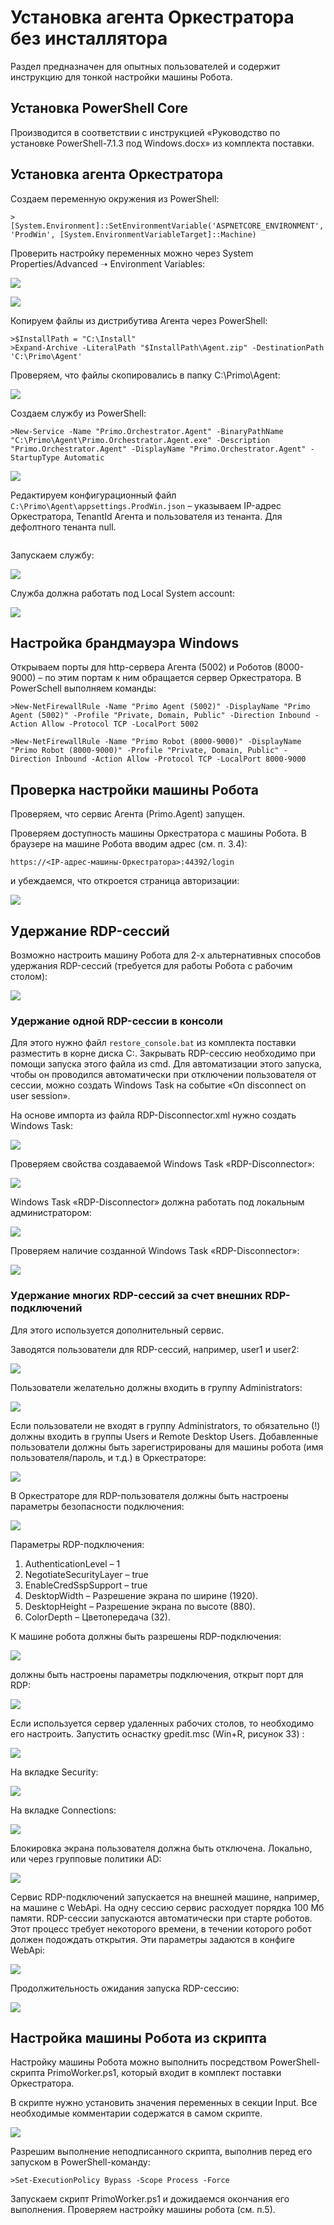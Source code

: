 # Установка агента Оркестратора без инсталлятора
Раздел предназначен для опытных пользователей и содержит инструкцию для тонкой настройки машины Робота. 

## Установка PowerShell Core
Производится в соответствии с инструкцией «Руководство по установке PowerShell-7.1.3 под Windows.docx» из комплекта поставки.

## Установка агента Оркестратора
Создаем переменную окружения из PowerShell:
```
> [System.Environment]::SetEnvironmentVariable('ASPNETCORE_ENVIRONMENT', 'ProdWin', [System.EnvironmentVariableTarget]::Machine)
```
Проверить настройку переменных можно через System Properties/Advanced ➝ Environment Variables:

![](<../../../../.gitbook/assets/>)

![](<../../../../.gitbook/assets/>)

Копируем файлы из дистрибутива Агента через PowerShell:
```
>$InstallPath = "C:\Install" 
>Expand-Archive -LiteralPath "$InstallPath\Agent.zip" -DestinationPath 'C:\Primo\Agent'
```
Проверяем, что файлы скопировались в папку C:\Primo\Agent:
  
![](<../../../../.gitbook/assets/>)

Создаем службу из PowerShell:
```
>New-Service -Name "Primo.Orchestrator.Agent" -BinaryPathName "C:\Primo\Agent\Primo.Orchestrator.Agent.exe" -Description "Primo.Orchestrator.Agent" -DisplayName "Primo.Orchestrator.Agent" -StartupType Automatic
```

![](<../../../../.gitbook/assets/>)

Редактируем конфигурационный файл `C:\Primo\Agent\appsettings.ProdWin.json` – указываем IP-адрес Оркестратора, TenantId Агента и пользователя из тенанта. Для дефолтного тенанта null.

```json

```

Запускаем службу:

![](<../../../../.gitbook/assets/>)

Служба должна работать под Local System account:

![](<../../../../.gitbook/assets/>)

## Настройка брандмауэра Windows
Открываем порты для http-сервера Агента (5002) и Роботов (8000-9000) – по этим портам к ним обращается сервер Оркестратора.
В PowerSchell выполняем команды:
```
>New-NetFirewallRule -Name "Primo Agent (5002)" -DisplayName "Primo Agent (5002)" -Profile "Private, Domain, Public" -Direction Inbound -Action Allow -Protocol TCP -LocalPort 5002

>New-NetFirewallRule -Name "Primo Robot (8000-9000)" -DisplayName "Primo Robot (8000-9000)" -Profile "Private, Domain, Public" -Direction Inbound -Action Allow -Protocol TCP -LocalPort 8000-9000
```

## Проверка настройки машины Робота
Проверяем, что сервис Агента (Primo.Agent) запущен.

Проверяем доступность машины Оркестратора с машины Робота. В браузере на машине Робота вводим адрес (см. п. 3.4):
```
https://<IP-адрес-машины-Оркестратора>:44392/login
```
и убеждаемся, что откроется страница авторизации:

![](<../../../../.gitbook/assets/>)


## Удержание RDP-сессий 
Возможно настроить машину Робота для 2-х альтернативных способов удержания RDP-сессий (требуется для работы Робота с рабочим столом):  

![](<../../../../.gitbook/assets/>)

### Удержание одной RDP-сессии в консоли
Для этого нужно файл `restore_console.bat` из комплекта поставки разместить в корне диска C:\. Закрывать RDP-сессию необходимо при помощи запуска этого файла из cmd. Для автоматизации этого запуска, чтобы он проводился автоматически при отключении пользователя от сессии, можно создать Windows Task на событие «On disconnect on user session».

На основе импорта из файла RDP-Disconnector.xml нужно создать Windows Task:

![](<../../../../.gitbook/assets/>)

Проверяем свойства создаваемой Windows Task «RDP-Disconnector»:

![](<../../../../.gitbook/assets/>)

Windows Task «RDP-Disconnector» должна работать под локальным администратором:

![](<../../../../.gitbook/assets/>)

Проверяем наличие созданной Windows Task «RDP-Disconnector»:

![](<../../../../.gitbook/assets/>)

### Удержание многих RDP-сессий за счет внешних RDP-подключений

Для этого используется дополнительный сервис. 

Заводятся пользователи для RDP-сессий, например, user1 и user2: 

![](<../../../../.gitbook/assets/>)

Пользователи желательно должны входить в группу Administrators:

![](<../../../../.gitbook/assets/>)

Если пользователи не входят в группу Administrators, то обязательно (!) должны входить в группы Users и Remote Desktop Users.
Добавленные пользователи должны быть зарегистрированы для машины робота (имя пользователя/пароль, и т.д.) в Оркестраторе:

![](<../../../../.gitbook/assets/>)

В Оркестраторе для RDP-пользователя должны быть настроены параметры безопасности подключения:

![](<../../../../.gitbook/assets/>)

Параметры RDP-подключения:
1. AuthenticationLevel  – 1 
2. NegotiateSecurityLayer  – true
3. EnableCredSspSupport  – true
4. DesktopWidth – Разрешение экрана по ширине (1920).
5. DesktopHeight – Разрешение экрана по высоте (880).
6. ColorDepth – Цветопередача (32).

К машине робота должны быть разрешены RDP-подключения:

![](<../../../../.gitbook/assets/>)

должны быть настроены параметры подключения, открыт порт для RDP:

![](<../../../../.gitbook/assets/>)

Если используется сервер удаленных рабочих столов, то необходимо его настроить. Запустить оснастку gpedit.msc (Win+R, рисунок 33) :

![](<../../../../.gitbook/assets/>)

На вкладке Security:

![](<../../../../.gitbook/assets/>)

На вкладке Connections:

![](<../../../../.gitbook/assets/>)

Блокировка экрана пользователя должна быть отключена. Локально, или через групповые политики AD:

![](<../../../../.gitbook/assets/>)

Сервис RDP-подключений запускается на внешней машине, например, на машине с WebApi. На одну сессию сервис расходует порядка 100 Мб памяти.
RDP-сессии запускаются автоматически при старте роботов. Этот процесс требует некоторого времени, в течении которого робот должен подождать открытия. Эти параметры задаются в конфиге WebApi:

![](<../../../../.gitbook/assets/>)

Продолжительность ожидания запуска RDP-сессию:

![](<../../../../.gitbook/assets/>)

## Настройка машины Робота из скрипта

Настройку машины Робота можно выполнить посредством PowerShell-скрипта PrimoWorker.ps1, который входит в комплект поставки Оркестратора. 

В скрипте нужно установить значения переменных в секции Input. Все необходимые комментарии содержатся в самом скрипте.

![](<../../../../.gitbook/assets/>)

Разрешим выполнение неподписанного скрипта, выполнив перед его запуском в PowerShell-команду:
```
>Set-ExecutionPolicy Bypass -Scope Process -Force
```
Запускаем скрипт PrimoWorker.ps1 и дожидаемся окончания его выполнения. Проверяем настройку машины робота (см. п.5).




